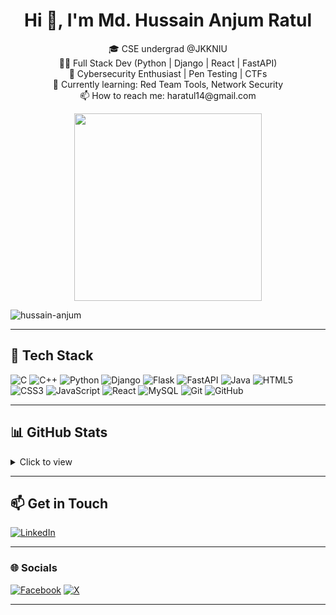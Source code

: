 <h1 align="center">Hi 👋, I'm Md. Hussain Anjum Ratul</h1>

<p align="center">
🎓 CSE undergrad @JKKNIU </br>
🧑‍💻 Full Stack Dev (Python | Django | React | FastAPI)</br>
🔐 Cybersecurity Enthusiast | Pen Testing | CTFs</br>
🌱 Currently learning: Red Team Tools, Network Security</br>
📫 How to reach me: haratul14@gmail.com
</p>

<p align="center">
  <img src="https://user-images.githubusercontent.com/74038190/212748842-9fcbad5b-6173-4175-8a61-521f3dbb7514.gif" width="300"/>
</p>

<p align="left"> <img src="https://komarev.com/ghpvc/?username=hussain-anjum&label=Profile%20views&color=0e75b6&style=flat" alt="hussain-anjum" /> </p>

---

## 💼 Tech Stack

![C](https://img.shields.io/badge/C-00599C?style=for-the-badge&logo=c&logoColor=white)
![C++](https://img.shields.io/badge/C++-00599C?style=for-the-badge&logo=c%2B%2B&logoColor=white)
![Python](https://img.shields.io/badge/Python-3776AB?style=for-the-badge&logo=python&logoColor=white)
![Django](https://img.shields.io/badge/Django-092E20?style=for-the-badge&logo=django&logoColor=white)
![Flask](https://img.shields.io/badge/Flask-black?style=for-the-badge&logo=flask)
![FastAPI](https://img.shields.io/badge/FastAPI-005571?style=for-the-badge&logo=fastapi)
![Java](https://img.shields.io/badge/Java-ED8B00?style=for-the-badge&logo=java&logoColor=white)
![HTML5](https://img.shields.io/badge/HTML5-E34F26?style=for-the-badge&logo=html5&logoColor=white)
![CSS3](https://img.shields.io/badge/CSS3-1572B6?style=for-the-badge&logo=css3&logoColor=white)
![JavaScript](https://img.shields.io/badge/JavaScript-F7DF1E?style=for-the-badge&logo=javascript&logoColor=black)
![React](https://img.shields.io/badge/React-20232A?style=for-the-badge&logo=react&logoColor=61DAFB)
![MySQL](https://img.shields.io/badge/MySQL-005C84?style=for-the-badge&logo=mysql&logoColor=white)
![Git](https://img.shields.io/badge/Git-F05032?style=for-the-badge&logo=git&logoColor=white)
![GitHub](https://img.shields.io/badge/GitHub-181717?style=for-the-badge&logo=github&logoColor=white)

---

## 📊 GitHub Stats

  <details>
  <summary>Click to view</summary>

  <p align="center">
    <img src="https://github-readme-stats.vercel.app/api?username=hussain-anjum&show_icons=true&theme=radical" />
    <img src="https://github-readme-stats.vercel.app/api/top-langs/?username=hussain-anjum&layout=compact&theme=radical" />
  </p>

</details>

---

## 📫 Get in Touch

[![LinkedIn](https://img.shields.io/badge/LinkedIn-0A66C2?style=for-the-badge&logo=linkedin&logoColor=white)](https://www.linkedin.com/in/hussain-anjum02/)

---

<h3><strong>🌐 Socials</strong></h3>

[![Facebook](https://img.shields.io/badge/Facebook-%231877F2.svg?style=for-the-badge&logo=facebook&logoColor=white)](https://www.facebook.com/hussain.anjum.02/)
[![X](https://img.shields.io/badge/Twitter-%231DA1F2.svg?style=for-the-badge&logo=twitter&logoColor=white)](https://x.com/hussain_anjum02)

---
